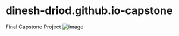 # dinesh-driod.github.io-capstone
Final Capstone Project
![image](https://user-images.githubusercontent.com/60197162/117098821-858aab80-ad3d-11eb-96ab-8fb09e883f97.png)
